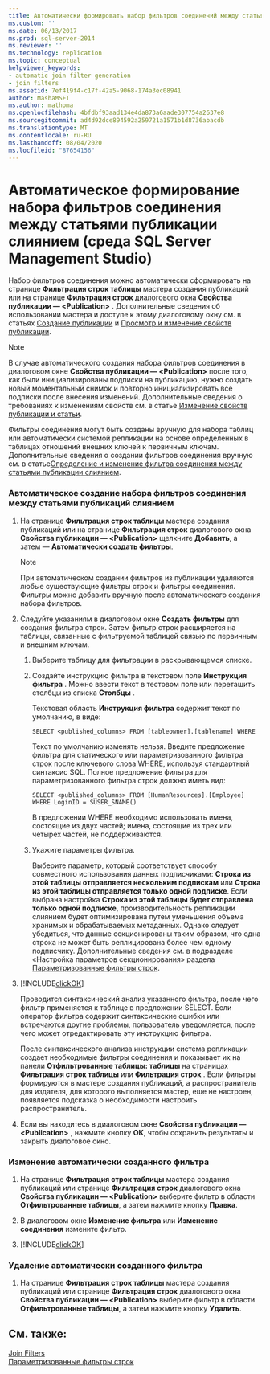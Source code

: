```yaml
---
title: Автоматически формировать набор фильтров соединений между статьями публикации слиянием (SQL Server Management Studio) | Документация Майкрософт
ms.custom: ''
ms.date: 06/13/2017
ms.prod: sql-server-2014
ms.reviewer: ''
ms.technology: replication
ms.topic: conceptual
helpviewer_keywords:
- automatic join filter generation
- join filters
ms.assetid: 7ef419f4-c17f-42a5-9068-174a3ec08941
author: MashaMSFT
ms.author: mathoma
ms.openlocfilehash: 4bfdbf93aad134e4da873a6aade307754a2637e8
ms.sourcegitcommit: ad4d92dce894592a259721a1571b1d8736abacdb
ms.translationtype: MT
ms.contentlocale: ru-RU
ms.lasthandoff: 08/04/2020
ms.locfileid: "87654156"
---
```

# <a name="automatically-generate-a-set-of-join-filters-between-merge-articles-sql-server-management-studio"></a>Автоматическое формирование набора фильтров соединения между статьями публикации слиянием (среда SQL Server Management Studio)
  Набор фильтров соединения можно автоматически сформировать на странице **Фильтрация строк таблицы** мастера создания публикаций или на странице **Фильтрация строк** диалогового окна **Свойства публикации — \<Publication>** . Дополнительные сведения об использовании мастера и доступе к этому диалоговому окну см. в статьях [Создание публикации](create-a-publication.md) и [Просмотр и изменение свойств публикации](view-and-modify-publication-properties.md).  
  
> [!NOTE]  
>  В случае автоматического создания набора фильтров соединения в диалоговом окне **Свойства публикации — \<Publication>** после того, как были инициализированы подписки на публикацию, нужно создать новый моментальный снимок и повторно инициализировать все подписки после внесения изменений. Дополнительные сведения о требованиях к изменениям свойств см. в статье [Изменение свойств публикации и статьи](change-publication-and-article-properties.md).  
  
 Фильтры соединения могут быть созданы вручную для набора таблиц или автоматически системой репликации на основе определенных в таблицах отношений внешних ключей к первичным ключам. Дополнительные сведения о создании фильтров соединения вручную см. в статье[Определение и изменение фильтра соединения между статьями публикации слиянием](define-and-modify-a-join-filter-between-merge-articles.md).  
  
### <a name="to-automatically-generate-a-set-of-join-filters-between-merge-articles"></a>Автоматическое создание набора фильтров соединения между статьями публикаций слиянием  
  
1.  На странице **Фильтрация строк таблицы** мастера создания публикаций или на странице **Фильтрация строк** диалогового окна **Свойства публикации — \<Publication>** щелкните **Добавить**, а затем — **Автоматически создать фильтры**.  
  
    > [!NOTE]  
    >  При автоматическом создании фильтров из публикации удаляются любые существующие фильтры строк и фильтры соединения. Фильтры можно добавить вручную после автоматического создания набора фильтров.  
  
2.  Следуйте указаниям в диалоговом окне **Создать фильтры** для создания фильтра строк. Затем фильтр строк расширяется на таблицы, связанные с фильтруемой таблицей связью по первичным и внешним ключам.  
  
    1.  Выберите таблицу для фильтрации в раскрывающемся списке.  
  
    2.  Создайте инструкцию фильтра в текстовом поле **Инструкция фильтра** . Можно ввести текст в тестовом поле или перетащить столбцы из списка **Столбцы** .  
  
         Текстовая область **Инструкция фильтра** содержит текст по умолчанию, в виде:  
  
        ```  
        SELECT <published_columns> FROM [tableowner].[tablename] WHERE  
        ```  
  
         Текст по умолчанию изменять нельзя. Введите предложение фильтра для статического или параметризованного фильтра строк после ключевого слова WHERE, используя стандартный синтаксис SQL. Полное предложение фильтра для параметризованного фильтра строк должно иметь вид:  
  
        ```  
        SELECT <published_columns> FROM [HumanResources].[Employee] WHERE LoginID = SUSER_SNAME()  
        ```  
  
         В предложении WHERE необходимо использовать имена, состоящие из двух частей; имена, состоящие из трех или четырех частей, не поддерживаются.  
  
    3.  Укажите параметры фильтра.  
  
         Выберите параметр, который соответствует способу совместного использования данных подписчиками: **Строка из этой таблицы отправляется нескольким подпискам** или **Строка из этой таблицы отправляется только одной подписке**. Если выбрана настройка **Строка из этой таблицы будет отправлена только одной подписке**, производительность репликации слиянием будет оптимизирована путем уменьшения объема хранимых и обрабатываемых метаданных. Однако следует убедиться, что данные секционированы таким образом, что одна строка не может быть реплицирована более чем одному подписчику. Дополнительные сведения см. в подразделе «Настройка параметров секционирования» раздела [Параметризованные фильтры строк](../merge/parameterized-filters-parameterized-row-filters.md).  
  
3.  [!INCLUDE[clickOK](../../../includes/clickok-md.md)]  
  
     Проводится синтаксический анализ указанного фильтра, после чего фильтр применяется к таблице в предложении SELECT. Если оператор фильтра содержит синтаксические ошибки или встречаются другие проблемы, пользователь уведомляется, после чего может отредактировать эту инструкцию фильтра.  
  
     После синтаксического анализа инструкции система репликации создает необходимые фильтры соединения и показывает их на панели **Отфильтрованные таблицы: таблицы** на страницах **Фильтрация строк таблицы** или **Фильтрация строк** . Если фильтры формируются в мастере создания публикаций, а распространитель для издателя, для которого выполняется мастер, еще не настроен, появляется подсказка о необходимости настроить распространитель.  
  
4.  Если вы находитесь в диалоговом окне **Свойства публикации — \<Publication>** , нажмите кнопку **ОК**, чтобы сохранить результаты и закрыть диалоговое окно.  
  
### <a name="to-modify-a-filter-that-was-automatically-generated"></a>Изменение автоматически созданного фильтра  
  
1.  На странице **Фильтрация строк таблицы** мастера создания публикаций или странице **Фильтрация строк** диалогового окна **Свойства публикации — \<Publication>** выберите фильтр в области **Отфильтрованные таблицы**, а затем нажмите кнопку **Правка**.  
  
2.  В диалоговом окне **Изменение фильтра** или **Изменение соединения** измените фильтр.  
  
3.  [!INCLUDE[clickOK](../../../includes/clickok-md.md)]  
  
### <a name="to-delete-a-filter-that-was-automatically-generated"></a>Удаление автоматически созданного фильтра  
  
1.  На странице **Фильтрация строк таблицы** мастера создания публикаций или странице **Фильтрация строк** диалогового окна **Свойства публикации — \<Publication>** выберите фильтр в области **Отфильтрованные таблицы**, а затем нажмите кнопку **Удалить**.  
  
## <a name="see-also"></a>См. также:  
 [Join Filters](../merge/join-filters.md)   
 [Параметризованные фильтры строк](../merge/parameterized-filters-parameterized-row-filters.md)  
  
  
